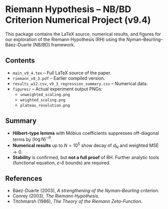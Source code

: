 # Riemann Hypothesis – NB/BD Criterion Numerical Project (v9.4)

This package contains the LaTeX source, numerical results, and figures for our exploration of the Riemann Hypothesis (RH) using the Nyman–Beurling–Báez-Duarte (NB/BD) framework.

## Contents
- `main_v9_4.tex` – Full LaTeX source of the paper.
- `riemann_v8_3.pdf` – Earlier compiled version.
- `results_w12.csv`, `v9_3_regression_summary.csv` – Numerical data.
- `figures/` – Actual experiment output PNGs:
  - `unweighted_scaling.png`
  - `weighted_scaling.png`
  - `plateau_resolution.png`

## Summary
- **Hilbert-type lemma** with Möbius coefficients suppresses off-diagonal terms by $(\log N)^{-\theta}$.
- **Numerical results** up to $N=10^5$ show decay of $d_N$ and weighted MSE $\to 0$.
- **Stability** is confirmed, but **not a full proof** of RH. Further analytic tools (functional equation, $\varepsilon$–$\delta$ bounds) are required.

## References
- Báez-Duarte (2003), *A strengthening of the Nyman–Beurling criterion*.
- Conrey (2003), *The Riemann Hypothesis*.
- Titchmarsh (1986), *The Theory of the Riemann Zeta-Function*.